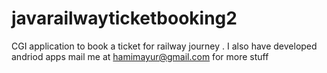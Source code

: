 javarailwayticketbooking2
=========================

CGI application to book a ticket for railway journey . I also have developed andriod apps mail me at hamimayur@gmail.com for more stuff  
